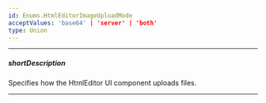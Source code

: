 ```yaml
---
id: Enums.HtmlEditorImageUploadMode
acceptValues: 'base64' | 'server' | 'both'
type: Union
---
```

---
##### shortDescription
Specifies how the HtmlEditor UI component uploads files.

---
<!--
dxHtmlEditorImageUpload.fileUploadMode(_hidden\dxHtmlEditorImageUpload\fileUploadMode.md)(ui\html_editor.d.ts)
-->